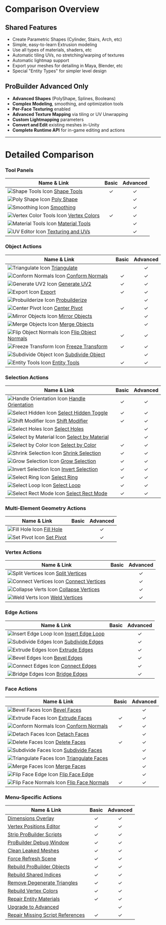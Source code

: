﻿
# Comparison Overview

## Shared Features
- Create Parametric Shapes (Cylinder, Stairs, Arch, etc)
- Simple, easy-to-learn Extrusion modeling
- Use all types of materials, shaders, etc
- Automatic tiling UVs, no stretching/warping of textures
- Automatic lightmap support
- Export your meshes for detailing in Maya, Blender, etc
- Special "Entity Types" for simpler level design				

## ProBuilder Advanced Only
- **Advanced Shapes** (PolyShape, Splines, Booleans)
- **Complex Modeling**, smoothing, and optimization tools
- **Per-Face Texturing** enabled
- **Advanced Texture Mapping** via tiling or UV Unwrapping
- **Custom Lightmapping** parameters
- **Convert and Edit** existing meshes in-Unity
- **Complete Runtime API** for in-game editing and actions

---

# Detailed Comparison

### Tool Panels

| Name & Link        	| Basic | Advanced  |
| -------------     	|:-----:|:---------:|
| ![Shape Tools Icon](../images/icons/Panel_Shapes.png "Shape Panel Icon") [Shape Tools](https://procore3d.github.io/probuilder2/toolbar/tool-panels/#shape-tools) | ✓ | ✓ |
| ![Poly Shape Icon](../images/icons/NewPolyShape.png "Shape Panel Icon") [Poly Shape](https://procore3d.github.io/probuilder2/toolbar/tool-panels/#poly-shape) | | ✓ |
| ![Smoothing Icon](../images/icons/Panel_Smoothing.png "Smoothing Icon") [Smoothing](https://procore3d.github.io/probuilder2/toolbar/tool-panels/#smoothing) | | ✓ |
| ![Vertex Color Tools Icon](../images/icons/Panel_VertColors.png "Vertex Color Tools Icon") [Vertex Colors](https://procore3d.github.io/probuilder2/toolbar/tool-panels/#vertex-color-tools) | ✓ | ✓ |
| ![Material Tools Icon](../images/icons/Panel_Materials.png "Material Tools Icon") [Material Tools](https://procore3d.github.io/probuilder2/toolbar/tool-panels/#material-tools) | | ✓ |
| ![UV Editor Icon](../images/icons/Panel_UVEditor.png "UV Editor Icon") [Texturing and UVs](https://procore3d.github.io/probuilder2/toolbar/tool-panels/#texturing-and-uvs) | | ✓ |

### Object Actions

| Name & Link        	| Basic | Advanced  |
| -------------     	|:-----:|:---------:|
| ![Triangulate Icon](../images/icons/Object_Triangulate.png "Triangulate Icon") [Triangulate](https://procore3d.github.io/probuilder2/toolbar/object-actions/#triangulate) | | ✓ |
| ![Conform Normals Icon](../images/icons/Object_ConformNormals.png "Conform Normals Icon") [Conform Normals](https://procore3d.github.io/probuilder2/toolbar/object-actions/#conform-normals) | ✓ | ✓ |
| ![Generate UV2 Icon](../images/icons/Object_GenerateUV2.png "Generate UV2 Icon") [Generate UV2](https://procore3d.github.io/probuilder2/toolbar/object-actions/#generate-uv2) | ✓ | ✓ |
| ![Export Icon](../images/icons/Object_Export.png "Export Icon") [Export](https://procore3d.github.io/probuilder2/toolbar/object-actions/#export) | ✓ | ✓ |
| ![Probuilderize Icon](../images/icons/Object_Probuilderize.png "Probuilderize Icon") [Probuilderize](https://procore3d.github.io/probuilder2/toolbar/object-actions/#probuilderize) | | ✓ |
| ![Center Pivot Icon](../images/icons/Pivot_CenterOnObject.png "Center Pivot Icon") [Center Pivot](https://procore3d.github.io/probuilder2/toolbar/object-actions/#center-pivot) | ✓ | ✓ |
| ![Mirror Objects Icon](../images/icons/Object_Mirror.png "Mirror Objects Icon") [Mirror Objects](https://procore3d.github.io/probuilder2/toolbar/object-actions/#mirror-objects) | | ✓ |
| ![Merge Objects Icon](../images/icons/Object_Merge.png "Merge Objects Icon") [Merge Objects](https://procore3d.github.io/probuilder2/toolbar/object-actions/#merge-objects) | | ✓ |
| ![Flip Object Normals Icon](../images/icons/Object_FlipNormals.png "Flip Object Normals Icon") [Flip Object Normals](https://procore3d.github.io/probuilder2/toolbar/object-actions/#flip-object-normals) | ✓ | ✓ |
| ![Freeze Transform Icon](../images/icons/Pivot_Reset.png "Freeze Transform Icon") [Freeze Transform](https://procore3d.github.io/probuilder2/toolbar/object-actions/#reset-freeze-transform) | ✓ | ✓ |
| ![Subdivide Object Icon](../images/icons/Object_Subdivide.png "Subdivide Object Icon") [Subdivide Object](https://procore3d.github.io/probuilder2/toolbar/object-actions/#subdivide) | | ✓ |
| ![Entity Tools Icon](../images/icons/Entity_Trigger.png "Entity Tools Icon") [Entity Tools](https://procore3d.github.io/probuilder2/toolbar/object-actions/#entity-tools) | ✓ | ✓ |

### Selection Actions

| Name & Link        	| Basic | Advanced  |
| -------------     	|:-----:|:---------:|
| ![Handle Orientation Icon](../images/icons/HandleAlign_Local.png "Handle Orientation Icon") [Handle Orientation](https://procore3d.github.io/probuilder2/toolbar/selection-tools/#handle-orientation) | ✓ | ✓ |
| ![Select Hidden Icon](../images/icons/Selection_SelectHidden-ON.png "Select Hidden Icon") [Select Hidden Toggle](https://procore3d.github.io/probuilder2/toolbar/selection-tools/#select-hidden) | ✓ | ✓ |
| ![Shift Modifier Icon](../images/icons/Selection_ShiftDifference.png "Shift Modifier Icon") [Shift Modifier](https://procore3d.github.io/probuilder2/toolbar/selection-tools/#shift-modifier) | ✓ | ✓ |
| ![Select Holes Icon](../images/icons/Selection_SelectHole.png "Select Holes Icon") [Select Holes](https://procore3d.github.io/probuilder2/toolbar/selection-tools/#select-holes) | | ✓ |
| ![Select by Material Icon](../images/icons/Selection_SelectByMaterial.png "Select by Material Icon") [Select by Material](https://procore3d.github.io/probuilder2/toolbar/selection-tools/#select-by-material) | | ✓ |
| ![Select by Color Icon](../images/icons/Selection_SelectByVertexColor.png "Select by Color Icon") [Select by Color](https://procore3d.github.io/probuilder2/toolbar/selection-tools/#select-by-color) | ✓ | ✓ |
| ![Shrink Selection Icon](../images/icons/Selection_Shrink.png "Shrink Selection Icon") [Shrink Selection](https://procore3d.github.io/probuilder2/toolbar/selection-tools/#shrink-selection) | ✓ | ✓ |
| ![Grow Selection Icon](../images/icons/Selection_Grow.png "Grow Selection Icon") [Grow Selection](https://procore3d.github.io/probuilder2/toolbar/selection-tools/#grow-selection) | ✓ | ✓ |
| ![Invert Selection Icon](../images/icons/Selection_Invert.png "Invert Selection Icon") [Invert Selection](https://procore3d.github.io/probuilder2/toolbar/selection-tools/#invert-selection) | ✓ | ✓ |
| ![Select Ring Icon](../images/icons/Selection_Ring.png "Select Ring Icon") [Select Ring](https://procore3d.github.io/probuilder2/toolbar/selection-tools/#select-edge-ring) | ✓ | ✓ |
| ![Select Loop Icon](../images/icons/Selection_Loop.png "Select Loop Icon") [Select Loop](https://procore3d.github.io/probuilder2/toolbar/selection-tools/#select-edge-loop) | ✓ | ✓ |
| ![Select Rect Mode Icon](../images/icons/Selection_Rect_Intersect.png "Select Rect Mode Icon") [Select Rect Mode](https://procore3d.github.io/probuilder2/toolbar/selection-tools/#select-rect-mode) | ✓ | ✓ |

### Multi-Element Geometry Actions

| Name & Link			| Basic | Advanced	|
| ---					|:-----:|:---------:|
| ![Fill Hole Icon](../images/icons/Edge_FillHole.png "Fill Hole Icon") [Fill Hole](https://procore3d.github.io/probuilder2/toolbar/all/#fill-hole) | | ✓ |
| ![Set Pivot Icon](../images/icons/Pivot_CenterOnElements.png "Set Pivot Icon") [Set Pivot](https://procore3d.github.io/probuilder2/toolbar/all/#move-pivot-to-center-of-selected-elements) | | ✓ |

### Vertex Actions

| Name & Link			| Basic | Advanced	|
| ---					|:-----:|:---------:|
| ![Split Vertices Icon](../images/icons/Vert_Connect.png "Split Vertices Icon") [Split Vertices](https://procore3d.github.io/probuilder2/toolbar/vertex/#split-vertices) | | ✓ |
| ![Connect Vertices Icon](../images/icons/Vert_Connect.png "Connect Vertices Icon") [Connect Vertices](https://procore3d.github.io/probuilder2/toolbar/vertex/#connect-vertices) | | ✓ |
| ![Collapse Verts Icon](../images/icons/Vert_Collapse.png "Collapse Vertices Icon") [Collapse Vertices](https://procore3d.github.io/probuilder2/toolbar/vertex/#collapse-vertices) | | ✓ |
| ![Weld Verts Icon](../images/icons/Vert_Weld.png "Weld Vertices Icon") [Weld Vertices](https://procore3d.github.io/probuilder2/toolbar/vertex/#weld-vertices) | | ✓ |

### Edge Actions

| Name & Link			| Basic | Advanced	|
| ---					|:-----:|:---------:|
| ![Insert Edge Loop Icon](../images/icons/Edge_InsertLoop.png "Insert Edge Loop Icon") [Insert Edge Loop](https://procore3d.github.io/probuilder2/toolbar/edge/#insert-edge-loop) | | ✓ |
| ![Subdivide Edges Icon](../images/icons/Edge_Subdivide.png "Subdivide Edges Icon") [Subdivide Edges](https://procore3d.github.io/probuilder2/toolbar/edge/#subivide-edges) | | ✓ |
| ![Extrude Edges Icon](../images/icons/Edge_Extrude.png "Extrude Edges Icon") [Extrude Edges](https://procore3d.github.io/probuilder2/toolbar/edge/#extrude-edges) | | ✓ |
| ![Bevel Edges Icon](../images/icons/Edge_Bevel.png "Bevel Edges Icon") [Bevel Edges](https://procore3d.github.io/probuilder2/toolbar/edge/#bevel-edges) | | ✓ |
| ![Connect Edges Icon](../images/icons/Edge_Connect.png "Connect Edges Icon") [Connect Edges](https://procore3d.github.io/probuilder2/toolbar/edge/#connect-edges) | | ✓ |
| ![Bridge Edges Icon](../images/icons/Edge_Bridge.png "Bridge Edges Icon") [Bridge Edges](https://procore3d.github.io/probuilder2/toolbar/edge/#bridge-edges) | | ✓ |

### Face Actions

| Name & Link			| Basic | Advanced	|
| ---					|:-----:|:---------:|
| ![Bevel Faces Icon](../images/icons/Edge_Bevel.png "Bevel Faces Icon") [Bevel Faces](https://procore3d.github.io/probuilder2/toolbar/face/#bevel-faces) | | ✓ |
| ![Extrude Faces Icon](../images/icons/Face_Extrude.png "Extrude Faces Icon") [Extrude Faces](https://procore3d.github.io/probuilder2/toolbar/face/#extrude-faces) | ✓ | ✓ |
| ![Conform Normals Icon](../images/icons/Face_ConformNormals.png "Conform Normals Icon") [Conform Normals](https://procore3d.github.io/probuilder2/toolbar/face/#conform-normals) | ✓ | ✓ |
| ![Detach Faces Icon](../images/icons/Face_Detach.png "Detach Faces Icon") [Detach Faces](https://procore3d.github.io/probuilder2/toolbar/face/#detach-faces) | | ✓ |
| ![Delete Faces Icon](../images/icons/Face_Delete.png "Delete Faces Icon") [Delete Faces](https://procore3d.github.io/probuilder2/toolbar/face/#delete-faces) | ✓ | ✓ |
| ![Subdivide Faces Icon](../images/icons/Face_Subdivide.png "Subdivide Faces Icon") [Subdivide Faces](https://procore3d.github.io/probuilder2/toolbar/face/#subdivide-faces) | | ✓ |
| ![Triangulate Faces Icon](../images/icons/Face_Triangulate.png "Triangulate Faces Icon") [Triangulate Faces](https://procore3d.github.io/probuilder2/toolbar/face/#triangulate-faces) | | ✓ |
| ![Merge Faces Icon](../images/icons/Face_Merge.png "Merge Faces Icon") [Merge Faces](https://procore3d.github.io/probuilder2/toolbar/face/#merge-faces) | | ✓ |
| ![Flip Face Edge Icon](../images/icons/Face_FlipTri.png "Flip Face Edge Icon") [Flip Face Edge](https://procore3d.github.io/probuilder2/toolbar/face/#flip-face-edge) | | ✓ |
| ![Flip Face Normals Icon](../images/icons/Face_FlipNormals.png "Flip Face Normals Icon") [Flip Face Normals](https://procore3d.github.io/probuilder2/toolbar/face/#flip-face-normals) | ✓ | ✓ |

### Menu-Specific Actions

| Name & Link			| Basic | Advanced	|
| ---					|:-----:|:---------:|
| [Dimensions Overlay](http://www.procore3d.com/docs/menu-actions/#dimensions-overlay) | ✓ |✓|
| [Vertex Positions Editor](http://www.procore3d.com/docs/menu-actions/#vertex-positions-editor) | ✓ |✓|
| [Strip ProBuilder Scripts](http://www.procore3d.com/docs/menu-actions/#strip-probuilder-scripts) | ✓ |✓|
| [ProBuilder Debug Window](http://www.procore3d.com/docs/menu-actions/#probuilder-debug-window) | ✓ |✓|
| [Clean Leaked Meshes](http://www.procore3d.com/docs/menu-actions/#clean-leaked-meshes) | ✓ |✓|
| [Force Refresh Scene](http://www.procore3d.com/docs/menu-actions/#force-refresh-scene) | ✓ |✓|
| [Rebuild ProBuilder Objects](http://www.procore3d.com/docs/menu-actions/#rebuild-probuilder-objects) | ✓ |✓|
| [Rebuild Shared Indices](http://www.procore3d.com/docs/menu-actions/#rebuild-shared-indices) | ✓ |✓|
| [Remove Degenerate Triangles](http://www.procore3d.com/docs/menu-actions/#remove-degenerate-triangles) | ✓ |✓|
| [Rebuild Vertex Colors](http://www.procore3d.com/docs/menu-actions/#rebuild-vertex-colors) | ✓ |✓|
| [Repair Entity Materials](http://www.procore3d.com/docs/menu-actions/#repair-entity-materials) | ✓ |✓|
| [Upgrade to Advanced](http://www.procore3d.com/docs/menu-actions/#upgrade-to-advanced) | |✓|
| [Repair Missing Script References](http://www.procore3d.com/docs/menu-actions/#repair-missing-script-referenes) | ✓ |✓|















